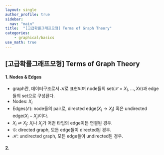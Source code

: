 ```yaml
---
layout: single
author_profile: true
sidebar:
  nav: "main"
title:  "[고급확률그래프모형] Terms of Graph Theory"
categories:
    - graphical/basics
use_math: true
---
```


## [고급확률그래프모형] Terms of Graph Theory

#### 1. Nodes & Edges

- graph란, 데이터구조로서 $\mathcal{K}$로 표현되며 node들의 set($\mathcal{X}$ = ${X_{1}, ..., X{n}}$)과 edge들의 set으로 구성된다.
- Nodes: ${X_i}$
- Edges($\mathcal{E}$): node들의 pair로, directed edge(${X_i} \rightarrow {X_j}$) 혹은 undirected edge(${X_i}-{X_j}$)이다.
- ${X_i} \rightleftharpoons {X_j}$: ${X_i}$나 ${X_j}$가 어떤 타입의 edge이든 연결된 경우.
- $\mathcal{G}$: directed graph, 모든 edge들이 directed된 경우.
- $\mathcal{H}$: undirected graph, 모든 edge들이 undirected된 경우.

#### 2. 
